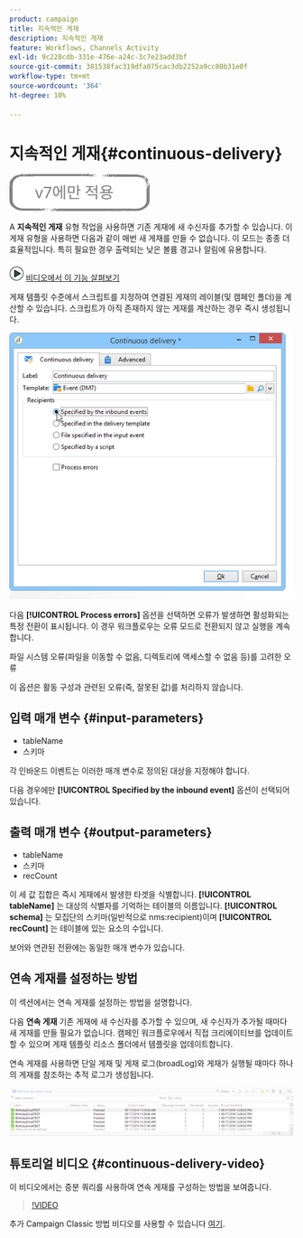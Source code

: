```yaml
---
product: campaign
title: 지속적인 게재
description: 지속적인 게재
feature: Workflows, Channels Activity
exl-id: 9c228cdb-331e-476e-a24c-3c7e23add3bf
source-git-commit: 381538fac319dfa075cac3db2252a9cc80b31e0f
workflow-type: tm+mt
source-wordcount: '364'
ht-degree: 10%

---
```


# 지속적인 게재{#continuous-delivery}

![](../../assets/v7-only.svg)

A **지속적인 게재** 유형 작업을 사용하면 기존 게재에 새 수신자를 추가할 수 있습니다. 이 게재 유형을 사용하면 다음과 같이 매번 새 게재를 만들 수 없습니다. 이 모드는 종종 더 효율적입니다. 특히 필요한 경우 출력되는 낮은 볼륨 경고나 알림에 유용합니다.

![](assets/do-not-localize/how-to-video.png) [비디오에서 이 기능 살펴보기](#continuous-delivery-video)

게재 템플릿 수준에서 스크립트를 지정하여 연결된 게재의 레이블(및 캠페인 폴더)을 계산할 수 있습니다. 스크립트가 아직 존재하지 않는 게재를 계산하는 경우 즉시 생성됩니다.

![](assets/edit_diffusion_fil.png)

다음 **[!UICONTROL Process errors]** 옵션을 선택하면 오류가 발생하면 활성화되는 특정 전환이 표시됩니다. 이 경우 워크플로우는 오류 모드로 전환되지 않고 실행을 계속합니다.

파일 시스템 오류(파일을 이동할 수 없음, 디렉토리에 액세스할 수 없음 등)를 고려한 오류

이 옵션은 활동 구성과 관련된 오류(즉, 잘못된 값)를 처리하지 않습니다.

## 입력 매개 변수 {#input-parameters}

* tableName
* 스키마

각 인바운드 이벤트는 이러한 매개 변수로 정의된 대상을 지정해야 합니다.

다음 경우에만 **[!UICONTROL Specified by the inbound event]** 옵션이 선택되어 있습니다.

## 출력 매개 변수 {#output-parameters}

* tableName
* 스키마
* recCount

이 세 값 집합은 즉시 게재에서 발생한 타겟을 식별합니다. **[!UICONTROL tableName]** 는 대상의 식별자를 기억하는 테이블의 이름입니다. **[!UICONTROL schema]** 는 모집단의 스키마(일반적으로 nms:recipient)이며 **[!UICONTROL recCount]** 는 테이블에 있는 요소의 수입니다.

보어와 연관된 전환에는 동일한 매개 변수가 있습니다.

## 연속 게재를 설정하는 방법

이 섹션에서는 연속 게재를 설정하는 방법을 설명합니다.

다음 **연속 게재** 기존 게재에 새 수신자를 추가할 수 있으며, 새 수신자가 추가될 때마다 새 게재를 만들 필요가 없습니다. 캠페인 워크플로우에서 직접 크리에이티브를 업데이트할 수 있으며 게재 템플릿 리소스 폴더에서 템플릿을 업데이트합니다.

연속 게재를 사용하면 단일 게재 및 게재 로그(broadLog)와 게재가 실행될 때마다 하나의 게재를 참조하는 추적 로그가 생성됩니다.

![연속 게재](assets/delivery_continuous.jpg)

## 튜토리얼 비디오 {#continuous-delivery-video}

이 비디오에서는 증분 쿼리를 사용하여 연속 게재를 구성하는 방법을 보여줍니다.

>[!VIDEO](https://video.tv.adobe.com/v/25039?quality=12)

추가 Campaign Classic 방법 비디오를 사용할 수 있습니다 [여기](https://experienceleague.adobe.com/docs/campaign-classic-learn/tutorials/overview.html?lang=ko).
